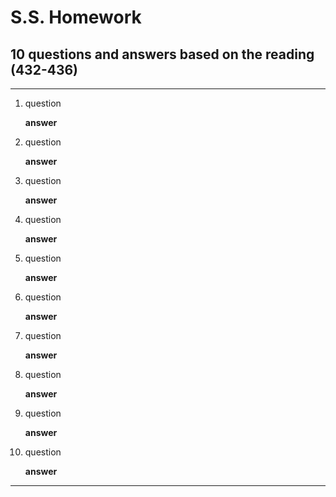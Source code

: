 # S.S. Homework
## 10 questions and answers based on the reading (432-436)
---
1. question

    **answer**

2. question

    **answer**

3. question

    **answer**

4. question

    **answer**

5. question

    **answer**

6. question

    **answer**

7. question

    **answer**

8. question

    **answer**

9. question

    **answer**

10. question

    **answer**

---
